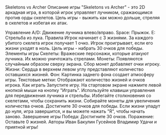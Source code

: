 Skeletons vs Archer
Описание игры
"Skeletons vs Archer" - это 2D аркадная игра, в которой игрок управляет лучником, сражающимся против орды скелетов. Цель игры - выжить как можно дольше, стреляя в скелетов и избегая их атак.

Управление
A/D: Движение лучника влево/вправо.
Space: Прыжок.
E: Стрельба из лука.
Правила
Игрок начинает с 3 жизнями.
За каждого убитого скелета игрок получает 1 очко.
Игрок проигрывает, если его жизни уходят в ноль.
Цель игры - набрать 30 очков для победы.
Элементы игры
Скелеты: Вражеские персонажи, которые атакуют лучника. Их можно уничтожать стрелами.
Монеты: Появляются случайным образом сверху экрана. Сбор монет добавляет очки игроку.
Жизни: Сердца в верхнем левом углу представляют количество оставшихся жизней.
Фон: Картинка заднего фона создает атмосферу игры.
Текстовые метки: Отображают количество жизней и очков игрока.
Как играть
Запустите игру.
На стартовом экране нажмите левой кнопкой мыши на кнопку "Играть".
Используйте клавиши управления для передвижения лучника и стрельбы.
Избегайте столкновения со скелетами, чтобы сохранить жизни.
Собирайте монеты для увеличения количества очков.
Достигните 30 очков для победы.
Если жизни упадут до нуля, игра завершится, и вы можете нажать "R", чтобы начать заново.
Завершение игры
Победа: Достигните 30 очков.
Поражение: Оставьте 0 жизней.
Авторы
Иван Бакулин
Гусейнов Владимир
Удачи и приятной игры!





